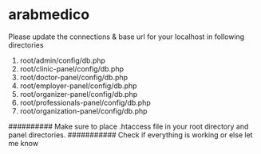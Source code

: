 # arabmedico

Please update the connections & base url for your localhost in following directories
1) root/admin/config/db.php
2) root/clinic-panel/config/db.php
3) root/doctor-panel/config/db.php
4) root/employer-panel/config/db.php
5) root/organizer-panel/config/db.php
6) root/professionals-panel/config/db.php
7) root/organization-panel/config/db.php

########## Make sure to place .htaccess file in your root directory and panel directories. ###########
Check if everything is working or else let me know
